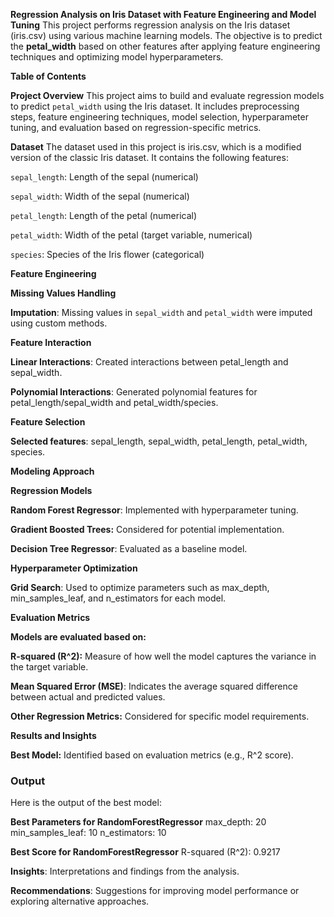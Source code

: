 **Regression Analysis on Iris Dataset with Feature Engineering and Model Tuning**
This project performs regression analysis on the Iris dataset (iris.csv) using various machine learning models. The objective is to predict the **petal_width** based on other features after applying feature engineering techniques and optimizing model hyperparameters.

**Table of Contents**

**Project Overview**
This project aims to build and evaluate regression models to predict `petal_width` using the Iris dataset. It includes preprocessing steps, feature engineering techniques, model selection, hyperparameter tuning, and evaluation based on regression-specific metrics.

**Dataset**
The dataset used in this project is iris.csv, which is a modified version of the classic Iris dataset. It contains the following features:

`sepal_length`: Length of the sepal (numerical)

`sepal_width`: Width of the sepal (numerical)

`petal_length`: Length of the petal (numerical)

`petal_width`: Width of the petal (target variable, numerical)

`species`: Species of the Iris flower (categorical)

**Feature Engineering**

**Missing Values Handling**

**Imputation**: Missing values in `sepal_width` and `petal_width` were imputed using custom methods.

**Feature Interaction**

**Linear Interactions**: Created interactions between petal_length and sepal_width.

**Polynomial Interactions**: Generated polynomial features for petal_length/sepal_width and petal_width/species.

**Feature Selection**

**Selected features**: sepal_length, sepal_width, petal_length, petal_width, species.

**Modeling Approach**

**Regression Models**

**Random Forest Regressor**: Implemented with hyperparameter tuning.

**Gradient Boosted Trees:** Considered for potential implementation.

**Decision Tree Regressor**: Evaluated as a baseline model.

**Hyperparameter Optimization**

**Grid Search**: Used to optimize parameters such as max_depth, min_samples_leaf, and n_estimators for each model.

**Evaluation Metrics**

**Models are evaluated based on:**

**R-squared (R^2):** Measure of how well the model captures the variance in the target variable.

**Mean Squared Error (MSE)**: Indicates the average squared difference between actual and predicted values.

**Other Regression Metrics:** Considered for specific model requirements.

**Results and Insights**

**Best Model:** Identified based on evaluation metrics (e.g., R^2 score).

### Output
Here is the output of the best model:


**Best Parameters for RandomForestRegressor**
max_depth: 20
min_samples_leaf: 10
n_estimators: 10

**Best Score for RandomForestRegressor**
R-squared (R^2): 0.9217

**Insights**: Interpretations and findings from the analysis.

**Recommendations**: Suggestions for improving model performance or exploring alternative approaches.
